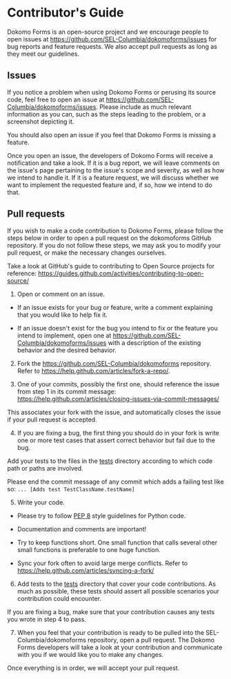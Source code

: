 # Contributor's Guide

Dokomo Forms is an open-source project and we encourage people to open issues at https://github.com/SEL-Columbia/dokomoforms/issues for bug reports and feature requests. We also accept pull requests as long as they meet our guidelines.

## Issues

If you notice a problem when using Dokomo Forms or perusing its source code, feel free to open an issue at https://github.com/SEL-Columbia/dokomoforms/issues. Please include as much relevant information as you can, such as the steps leading to the problem, or a screenshot depicting it.

You should also open an issue if you feel that Dokomo Forms is missing a feature.

Once you open an issue, the developers of Dokomo Forms will receive a notification and take a look. If it is a bug report, we will leave comments on the issue's page pertaining to the issue's scope and severity, as well as how we intend to handle it. If it is a feature request, we will discuss whether we want to implement the requested feature and, if so, how we intend to do that.

## Pull requests

If you wish to make a code contribution to Dokomo Forms, please follow the steps below in order to open a pull request on the dokomoforms GitHub repository.  If you do not follow these steps, we may ask you to modify your pull request, or make the necessary changes ourselves.

Take a look at GitHub's guide to contributing to Open Source projects for reference: https://guides.github.com/activities/contributing-to-open-source/

1. Open or comment on an issue.

  * If an issue exists for your bug or feature, write a comment explaining that you would like to help fix it.

  * If an issue doesn't exist for the bug you intend to fix or the feature you intend to implement, open one at https://github.com/SEL-Columbia/dokomoforms/issues with a description of the existing behavior and the desired behavior.

2. Fork the https://github.com/SEL-Columbia/dokomoforms repository. Refer to https://help.github.com/articles/fork-a-repo/.

3. One of your commits, possibly the first one, should reference the issue from step 1 in its commit message: https://help.github.com/articles/closing-issues-via-commit-messages/

  This associates your fork with the issue, and automatically closes the issue if your pull request is accepted.

4. If you are fixing a bug, the first thing you should do in your fork is write one or more test cases that assert correct behavior but fail due to the bug.

  Add your tests to the files in the [tests](/tests) directory according to which code path or paths are involved.

  Please end the commit message of any commit which adds a failing test like so: `... [Adds test TestClassName.testName]`

5. Write your code. 

  * Please try to follow [PEP 8](https://www.python.org/dev/peps/pep-0008/) style guidelines for Python code. 

  * Documentation and comments are important! 

  * Try to keep functions short. One small function that calls several other small functions is preferable to one huge function.

  * Sync your fork often to avoid large merge conflicts. Refer to https://help.github.com/articles/syncing-a-fork/

6. Add tests to the [tests](/tests) directory that cover your code contributions. As much as possible, these tests should assert all possible scenarios your contribution could encounter.

  If you are fixing a bug, make sure that your contribution causes any tests you wrote in step 4 to pass.

7. When you feel that your contribution is ready to be pulled into the SEL-Columbia/dokomoforms repository, open a pull request. The Dokomo Forms developers will take a look at your contribution and communicate with you if we would like you to make any changes.

  Once everything is in order, we will accept your pull request.
  
